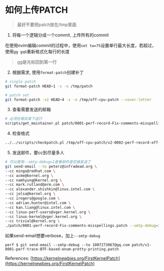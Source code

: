 # 如何上传PATCH

> 最好不要把patch放在/tmp里面

1. 将每一个逻辑分成一个commit, 上传所有的commit

在使用nvim编辑commit的过程中，使用`set tw=75`设置单行最大长度，若超过，使用`gg gqG`重新格式化每行的长度

> gg是光标回到第一行

2. 根据需求, 使用`format-patch`创建补丁

```bash
# single patch
git format-patch HEAD~1 -s -o /tmp/patch

# patch set
git format-patch -v2 HEAD~4 -s -o /tmp/off-cpu-patch --cover-letter
```

3. 查看需要发送的邮箱

```bash
# 必须在根目录下运行
scripts/get_maintainer.pl patch/0001-perf-record-Fix-comments-misspellings.patch
```

4. 检查格式

```bash
../../scripts/checkpatch.pl /tmp/off-cpu-patch/v2-0002-perf-record-off-cpu-Parse-off-cpu-event-change-co.patch
```

5. 发送邮件，要cc到尽量多人

```bash
# 可以使用--smtp-debug=1查看邮件是否被发送了
git send-email --to peterz@infradead.org \
--cc mingo@redhat.com \
--cc acme@kernel.org \
--cc namhyung@kernel.org \
--cc mark.rutland@arm.com \
--cc alexander.shishkin@linux.intel.com \
--cc jolsa@kernel.org \
--cc irogers@google.com \
--cc adrian.hunter@intel.com \
--cc kan.liang@linux.intel.com \
--cc linux-perf-users@vger.kernel.org \
--cc linux-kernel@vger.kernel.org \
--cc trivial@kernel.org \
./patch/0001-perf-record-Fix-comments-misspellings.patch --smtp-debug=1
```

如果send-email想要verbose，加上`--smtp-debug`

```
perf $ git send-email --smtp-debug --to 1007273067@qq.com patch/v1-0001-perf-trace-BTF-based-enum-pretty-printing.patch
```

References: [https://kernelnewbies.org/FirstKernelPatch](https://kernelnewbies.org/FirstKernelPatch)
